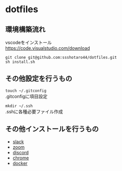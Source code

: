 # dotfiles
## 環境構築流れ
vscodeをインストール  
https://code.visualstudio.com/download  

`git clone git@github.com:ssshotaro44/dotfiles.git`  
`sh install.sh`  

## その他設定を行うもの
`touch ~/.gitconfig`  
.gitconfigに項目設定  
  
`mkdir ~/.ssh`  
.sshに各種必要ファイル作成  
## その他インストールを行うもの
- [slack](https://slack.com/intl/ja-jp/downloads/mac?geocode=ja-jp)  
- [zoom](https://zoom.us/download)  
- [discord](https://discord.com/download)  
- [chrome](https://www.google.co.jp/chrome/?brand=AGAK&gclid=Cj0KCQiAosmPBhCPARIsAHOen-O6zGtcUK7xxgVDibUdzNGOroewZgNAMotN9AfehVG2JFzZILLjV-8aArkkEALw_wcB&gclsrc=aw.ds)  
- [docker](https://docs.docker.com/get-docker/)  
